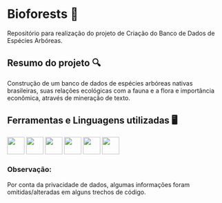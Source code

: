 # Bioforests 🌳
Repositório para realização do projeto de Criação do Banco de Dados de Espécies Arbóreas.

## Resumo do projeto 🔍
Construção de um banco de dados de espécies arbóreas nativas brasileiras, suas relações ecológicas com a fauna e a flora e importância econômica, através de mineração de texto.

## Ferramentas e Linguagens utilizadas 🖥️

 <img src="https://cdn.jsdelivr.net/gh/devicons/devicon@latest/icons/python/python-original.svg" width=40 heigth=40/> <img src="https://cdn.jsdelivr.net/gh/devicons/devicon@latest/icons/pandas/pandas-original-wordmark.svg" width=40 heigth=40/> <img src="https://cdn.jsdelivr.net/gh/devicons/devicon@latest/icons/numpy/numpy-original.svg" width=40 heigth=40/> <img src="https://cdn.jsdelivr.net/gh/devicons/devicon@latest/icons/jupyter/jupyter-original-wordmark.svg" width=40 heigth=40/> <img src="https://seaborn.pydata.org/_images/logo-tall-lightbg.svg" width=40 heigth=40/> <img src="https://cdn.jsdelivr.net/gh/devicons/devicon@latest/icons/postgresql/postgresql-original.svg" width=40 heigth=40/>

### Observação:
Por conta da privacidade de dados, algumas informações foram omitidas/alteradas em alguns trechos de código.
